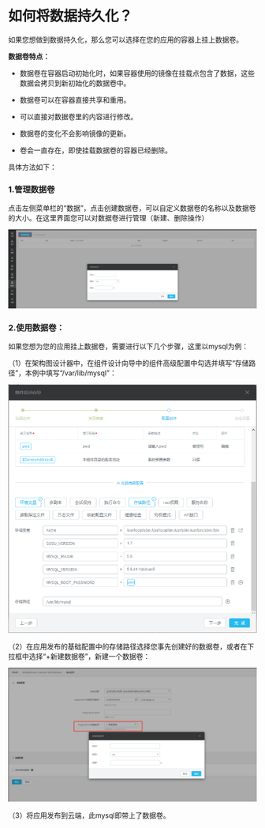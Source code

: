 # 如何将数据持久化？

如果您想做到数据持久化，那么您可以选择在您的应用的容器上挂上数据卷。

**数据卷特点：**

* 数据卷在容器启动初始化时，如果容器使用的镜像在挂载点包含了数据，这些数据会拷贝到新初始化的数据卷中。

* 数据卷可以在容器直接共享和重用。

* 可以直接对数据卷里的内容进行修改。

* 数据卷的变化不会影响镜像的更新。

* 卷会一直存在，即使挂载数据卷的容器已经删除。

具体方法如下：

### 1.管理数据卷

点击左侧菜单栏的“数据”，点击创建数据卷，可以自定义数据卷的名称以及数据卷的大小。在这里界面您可以对数据卷进行管理（新建、删除操作）

![](/assets/import27.png)

### 2.使用数据卷：

如果您想为您的应用挂上数据卷，需要进行以下几个步骤，这里以mysql为例：

（1）在架构图设计器中，在组件设计向导中的组件高级配置中勾选并填写“存储路径”，本例中填写“/var/lib/mysql”：

![](/assets/import28.png)

（2）在应用发布的基础配置中的存储路径选择您事先创建好的数据卷，或者在下拉框中选择“+新建数据卷”，新建一个数据卷：

![](/assets/import29.png)

（3）将应用发布到云端，此mysql即带上了数据卷。

